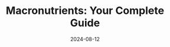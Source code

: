 ---
id: 2
title: "Macronutrients: Your Complete Guide"
description: "Learn how to balance proteins, carbohydrates, and fats to fuel yoworkouts and support your fitness goals."
category: "Nutrition"
date: "2024-08-12"
readTime: "7 min read"
icon: "🥗"
---